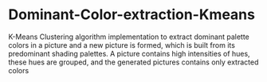 # Dominant-Color-extraction-Kmeans
K-Means Clustering algorithm implementation to extract dominant palette colors in a picture and a new picture is formed, which is built from its predominant shading palettes. A picture contains high intensities of hues, these hues are grouped, and the generated pictures contains only extracted colors
